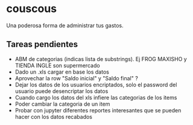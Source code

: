 # couscous

Una poderosa forma de administrar tus gastos.

## Tareas pendientes

* ABM de categorias (indicas lista de substrings). Ej FROG MAXISHO y TIENDA INGLE son supermercado
* Dado un .xls cargar en base los datos
* Aprovechar la row "Saldo inicial" y "Saldo final" ?
* Dejar los datos de los usuarios encriptados, solo el password del usuario puede desencriptar los datos
* Cuando cargo los datos del xls infiere las categorias de los items
* Poder cambiar la categoria de un item
* Probar con jupyter diferentes reportes interesantes que se pueden hacer con los datos recabados

